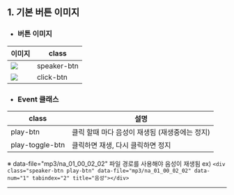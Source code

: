 ## 1. 기본 버튼 이미지

* ### 버튼 이미지
|이미지|class|
|--|--|
|<img src="https://user-images.githubusercontent.com/95833863/180597493-3bec8a2f-6ce2-4ff9-bc4b-a8293c05d853.jpg">|speaker-btn|
|<img src="https://user-images.githubusercontent.com/95833863/180597500-680d1446-2bb3-4b98-97b7-ba5ca64502e1.jpg">|click-btn|

* ### Event 클래스
|class|설명|
|--|--|
|play-btn|클릭 할때 마다 음성이 재생됨 (재생중에는 정지)|
|play-toggle-btn|클릭하면 재생, 다시 클릭하면 정지|

※ data-file="mp3/na_01_00_02_02" 파일 경로를 사용해야 음성이 재생됨
   ex) `<div class="speaker-btn play-btn" data-file="mp3/na_01_00_02_02" data-num="1" tabindex="2" title="음성"></div>`

***
